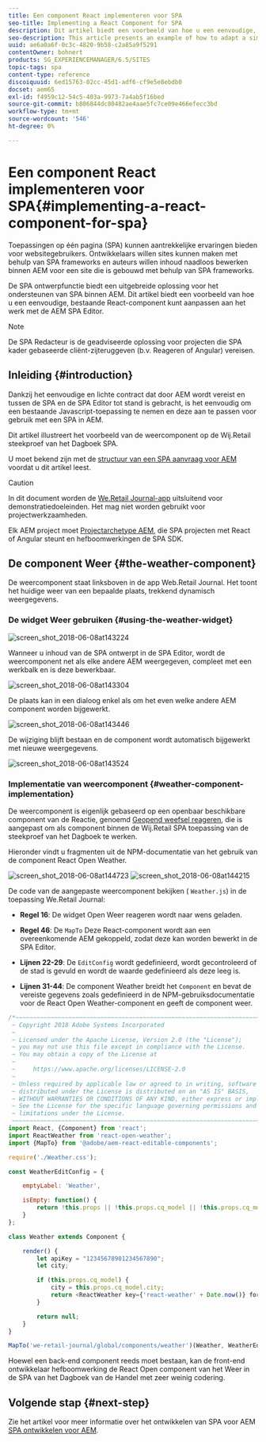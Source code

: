 ```yaml
---
title: Een component React implementeren voor SPA
seo-title: Implementing a React Component for SPA
description: Dit artikel biedt een voorbeeld van hoe u een eenvoudige, bestaande React-component kunt aanpassen aan het werk met de AEM SPA Editor.
seo-description: This article presents an example of how to adapt a simple, existing React component to work with the AEM SPA Editor.
uuid: ae6a0a6f-0c3c-4820-9b58-c2a85a9f5291
contentOwner: bohnert
products: SG_EXPERIENCEMANAGER/6.5/SITES
topic-tags: spa
content-type: reference
discoiquuid: 6ed15763-02cc-45d1-adf6-cf9e5e8ebdb0
docset: aem65
exl-id: f4959c12-54c5-403a-9973-7a4ab5f16bed
source-git-commit: b886844dc80482ae4aae5fc7ce09e466efecc3bd
workflow-type: tm+mt
source-wordcount: '546'
ht-degree: 0%

---
```


# Een component React implementeren voor SPA{#implementing-a-react-component-for-spa}

Toepassingen op één pagina (SPA) kunnen aantrekkelijke ervaringen bieden voor websitegebruikers. Ontwikkelaars willen sites kunnen maken met behulp van SPA frameworks en auteurs willen inhoud naadloos bewerken binnen AEM voor een site die is gebouwd met behulp van SPA frameworks.

De SPA ontwerpfunctie biedt een uitgebreide oplossing voor het ondersteunen van SPA binnen AEM. Dit artikel biedt een voorbeeld van hoe u een eenvoudige, bestaande React-component kunt aanpassen aan het werk met de AEM SPA Editor.

>[!NOTE]
>
>De SPA Redacteur is de geadviseerde oplossing voor projecten die SPA kader gebaseerde cliënt-zijteruggeven (b.v. Reageren of Angular) vereisen.

## Inleiding {#introduction}

Dankzij het eenvoudige en lichte contract dat door AEM wordt vereist en tussen de SPA en de SPA Editor tot stand is gebracht, is het eenvoudig om een bestaande Javascript-toepassing te nemen en deze aan te passen voor gebruik met een SPA in AEM.

Dit artikel illustreert het voorbeeld van de weercomponent op de Wij.Retail steekproef van het Dagboek SPA.

U moet bekend zijn met de [structuur van een SPA aanvraag voor AEM](/help/sites-developing/spa-getting-started-react.md) voordat u dit artikel leest.

>[!CAUTION]
>In dit document worden de [We.Retail Journal-app](https://github.com/Adobe-Marketing-Cloud/aem-sample-we-retail-journal) uitsluitend voor demonstratiedoeleinden. Het mag niet worden gebruikt voor projectwerkzaamheden.
>
>Elk AEM project moet [Projectarchetype AEM](https://experienceleague.adobe.com/docs/experience-manager-core-components/using/developing/archetype/overview.html), die SPA projecten met React of Angular steunt en hefboomwerkingen de SPA SDK.

## De component Weer {#the-weather-component}

De weercomponent staat linksboven in de app Web.Retail Journal. Het toont het huidige weer van een bepaalde plaats, trekkend dynamisch weergegevens.

### De widget Weer gebruiken {#using-the-weather-widget}

![screen_shot_2018-06-08at143224](assets/screen_shot_2018-06-08at143224.png)

Wanneer u inhoud van de SPA ontwerpt in de SPA Editor, wordt de weercomponent net als elke andere AEM weergegeven, compleet met een werkbalk en is deze bewerkbaar.

![screen_shot_2018-06-08at143304](assets/screen_shot_2018-06-08at143304.png)

De plaats kan in een dialoog enkel als om het even welke andere AEM component worden bijgewerkt.

![screen_shot_2018-06-08at143446](assets/screen_shot_2018-06-08at143446.png)

De wijziging blijft bestaan en de component wordt automatisch bijgewerkt met nieuwe weergegevens.

![screen_shot_2018-06-08at143524](assets/screen_shot_2018-06-08at143524.png)

### Implementatie van weercomponent {#weather-component-implementation}

De weercomponent is eigenlijk gebaseerd op een openbaar beschikbare component van de Reactie, genoemd [Geopend weefsel reageren](https://www.npmjs.com/package/react-open-weather), die is aangepast om als component binnen de Wij.Retail SPA toepassing van de steekproef van het Dagboek te werken.

Hieronder vindt u fragmenten uit de NPM-documentatie van het gebruik van de component React Open Weather.

![screen_shot_2018-06-08at144723](assets/screen_shot_2018-06-08at144723.png) ![screen_shot_2018-06-08at144215](assets/screen_shot_2018-06-08at144215.png)

De code van de aangepaste weercomponent bekijken ( `Weather.js`) in de toepassing We.Retail Journal:

* **Regel 16**: De widget Open Weer reageren wordt naar wens geladen.
* **Regel 46**: De `MapTo` Deze React-component wordt aan een overeenkomende AEM gekoppeld, zodat deze kan worden bewerkt in de SPA Editor.

* **Lijnen 22-29**: De `EditConfig` wordt gedefinieerd, wordt gecontroleerd of de stad is gevuld en wordt de waarde gedefinieerd als deze leeg is.

* **Lijnen 31-44**: De component Weather breidt het `Component` en bevat de vereiste gegevens zoals gedefinieerd in de NPM-gebruiksdocumentatie voor de React Open Weather-component en geeft de component weer.

```javascript
/*~~~~~~~~~~~~~~~~~~~~~~~~~~~~~~~~~~~~~~~~~~~~~~~~~~~~~~~~~~~~~~~~~~~~~~~~~~~~~~
 ~ Copyright 2018 Adobe Systems Incorporated
 ~
 ~ Licensed under the Apache License, Version 2.0 (the "License");
 ~ you may not use this file except in compliance with the License.
 ~ You may obtain a copy of the License at
 ~
 ~     https://www.apache.org/licenses/LICENSE-2.0
 ~
 ~ Unless required by applicable law or agreed to in writing, software
 ~ distributed under the License is distributed on an "AS IS" BASIS,
 ~ WITHOUT WARRANTIES OR CONDITIONS OF ANY KIND, either express or implied.
 ~ See the License for the specific language governing permissions and
 ~ limitations under the License.
 ~~~~~~~~~~~~~~~~~~~~~~~~~~~~~~~~~~~~~~~~~~~~~~~~~~~~~~~~~~~~~~~~~~~~~~~~~~~~~*/
import React, {Component} from 'react';
import ReactWeather from 'react-open-weather';
import {MapTo} from '@adobe/aem-react-editable-components';

require('./Weather.css');

const WeatherEditConfig = {

    emptyLabel: 'Weather',

    isEmpty: function() {
        return !this.props || !this.props.cq_model || !this.props.cq_model.city || this.props.cq_model.city.trim().length < 1;
    }
};

class Weather extends Component {

    render() {
        let apiKey = "12345678901234567890";
        let city;

        if (this.props.cq_model) {
            city = this.props.cq_model.city;
            return <ReactWeather key={'react-weather' + Date.now()} forecast="today" apikey={apiKey} type="city" city={city} />
        }

        return null;
    }
}

MapTo('we-retail-journal/global/components/weather')(Weather, WeatherEditConfig);
```

Hoewel een back-end component reeds moet bestaan, kan de front-end ontwikkelaar hefboomwerking de React Open component van het Weer in de SPA van het Dagboek van de Handel met zeer weinig codering.

## Volgende stap {#next-step}

Zie het artikel voor meer informatie over het ontwikkelen van SPA voor AEM [SPA ontwikkelen voor AEM](/help/sites-developing/spa-architecture.md).
